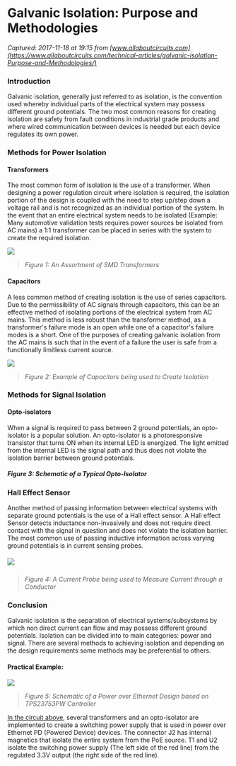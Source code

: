 # Galvanic Isolation: Purpose and Methodologies

_Captured: 2017-11-18 at 19:15 from [www.allaboutcircuits.com](https://www.allaboutcircuits.com/technical-articles/galvanic-isolation-Purpose-and-Methodologies/)_

### Introduction

Galvanic isolation, generally just referred to as isolation, is the convention used whereby individual parts of the electrical system may possess different ground potentials. The two most common reasons for creating isolation are safety from fault conditions in industrial grade products and where wired communication between devices is needed but each device regulates its own power.

### Methods for Power Isolation

#### Transformers

The most common form of isolation is the use of a transformer. When designing a power regulation circuit where isolation is required, the isolation portion of the design is coupled with the need to step up/step down a voltage rail and is not recognized as an individual portion of the system. In the event that an entire electrical system needs to be isolated (Example: Many automotive validation tests requires power sources be isolated from AC mains) a 1:1 transformer can be placed in series with the system to create the required isolation.

![](https://www.allaboutcircuits.com/uploads/articles/TransformerSMDVariety.jpg)

> _Figure 1: An Assortment of SMD Transformers_

#### Capacitors

A less common method of creating isolation is the use of series capacitors. Due to the permissibility of AC signals through capacitors, this can be an effective method of isolating portions of the electrical system from AC mains. This method is less robust than the transformer method, as a transformer's failure mode is an open while one of a capacitor's failure modes is a short. One of the purposes of creating galvanic isolation from the AC mains is such that in the event of a failure the user is safe from a functionally limitless current source.

![](https://www.allaboutcircuits.com/uploads/articles/CapacitorIsolatedSchMax256.gif)

> _Figure 2: Example of Capacitors being used to Create Isolation_

### Methods for Signal Isolation

#### Opto-isolators

When a signal is required to pass between 2 ground potentials, an opto-isolator is a popular solution. An opto-isolator is a photoresponsive transistor that turns ON when its internal LED is energized. The light emitted from the internal LED is the signal path and thus does not violate the isolation barrier between ground potentials.

##### _Figure 3: Schematic of a Typical Opto-Isolator_

### Hall Effect Sensor

Another method of passing information between electrical systems with separate ground potentials is the use of a Hall effect sensor. A Hall effect Sensor detects inductance non-invasively and does not require direct contact with the signal in question and does not violate the isolation barrier. The most common use of passing inductive information across varying ground potentials is in current sensing probes.

##### ![](https://www.allaboutcircuits.com/uploads/articles/FlukeCurrentClamp.jpg)

> _Figure 4: A Current Probe being used to Measure Current through a Conductor_

### Conclusion

Galvanic isolation is the separation of electrical systems/subsystems by which non direct current can flow and may possess different ground potentials. Isolation can be divided into to main categories: power and signal. There are several methods to achieving isolation and depending on the design requirements some methods may be preferential to others.

#### Practical Example:

![](https://www.allaboutcircuits.com/uploads/articles/PoeExampleTiTPS23753RedLine.png)

> _Figure 5: Schematic of a Power over Ethernet Design based on TPS23753PW Controller_

[In the circuit above](http://www.ti.com/lit/an/slva305c/slva305c.pdf), several transformers and an opto-isolator are implemented to create a switching power supply that is used in power over Ethernet PD (Powered Device) devices. The connector J2 has internal magnetics that isolate the entire system from the PoE source. T1 and U2 isolate the switching power supply (The left side of the red line) from the regulated 3.3V output (the right side of the red line).
